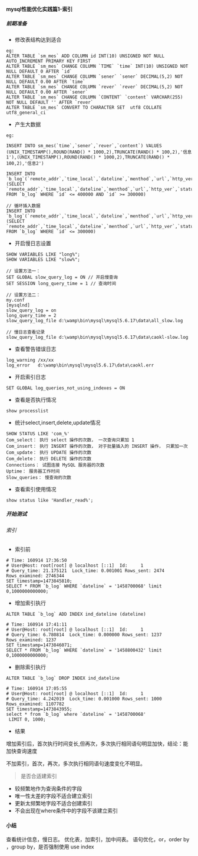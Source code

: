 #### mysql性能优化实践篇1-索引

##### 前期准备

- 修改表结构达到适合
```
eg:
ALTER TABLE `sm_mes` ADD COLUMN id INT(10) UNSIGNED NOT NULL AUTO_INCREMENT PRIMARY KEY FIRST
ALTER TABLE `sm_mes` CHANGE COLUMN `TIME` `time` INT(10) UNSIGNED NOT NULL DEFAULT 0 AFTER `id`
ALTER TABLE `sm_mes` CHANGE COLUMN `sener` `sener` DECIMAL(5,2) NOT NULL DEFAULT 0.00 AFTER `time`
ALTER TABLE `sm_mes` CHANGE COLUMN `rever` `rever` DECIMAL(5,2) NOT NULL DEFAULT 0.00 AFTER `sener`
ALTER TABLE `sm_mes` CHANGE COLUMN `CONTENT` `content` VARCHAR(255) NOT NULL DEFAULT '' AFTER `rever`
ALTER TABLE `sm_mes` CONVERT TO CHARACTER SET  utf8 COLLATE  utf8_general_ci
```

- 产生大数据

```
eg:

INSERT INTO sm_mes(`time`,`sener`,`rever`,`content`) VALUES (UNIX_TIMESTAMP(),ROUND(RAND() * 1000,2),TRUNCATE(RAND() * 100,2),'信息1'),(UNIX_TIMESTAMP(),ROUND(RAND() * 1000,2),TRUNCATE(RAND() * 100,2),'信息2')

INSERT INTO `b_log`(`remote_addr`,`time_local`,`dateline`,`menthod`,`url`,`http_ver`,`status`,`body_bytes_sent`,`user_agent`) (SELECT `remote_addr`,`time_local`,`dateline`,`menthod`,`url`,`http_ver`,`status`,`body_bytes_sent`,`user_agent` FROM `b_log` WHERE `id` <= 400000 AND `id` >= 300000)

// 循环插入数据
INSERT INTO `b_log`(`remote_addr`,`time_local`,`dateline`,`menthod`,`url`,`http_ver`,`status`,`body_bytes_sent`,`user_agent`) (SELECT `remote_addr`,`time_local`,`dateline`,`menthod`,`url`,`http_ver`,`status`,`body_bytes_sent`,`user_agent` FROM `b_log` WHERE `id` <= 300000)
```

- 开启慢日志设置

```
SHOW VARIABLES LIKE "long%";
SHOW VARIABLES LIKE "slow%";

// 设置方法一：
SET GLOBAL slow_query_log = ON // 开启慢查询
SET SESSION long_query_time = 1 // 查询时间

// 设置方法二：
my.conf
[mysqlnd]
slow_query_log = on
long_query_time = 2
slow_query_log_file d:\wamp\bin\mysql\mysql5.6.17\data\all_slow.log

// 慢日志查看记录
slow_query_log_file d:\wamp\bin\mysql\mysql5.6.17\data\caokl-slow.log

```

- 查看警告错误日志

```
log_warning /xx/xx
log_error   d:\wamp\bin\mysql\mysql5.6.17\data\caokl.err
```

- 开启索引日志

```
SET GLOBAL log_queries_not_using_indexes = ON
```

- 查看是否执行情况

```
show processlist
```

- 统计select,insert,delete,update情况

```
SHOW STATUS LIKE 'com_%'
Com_select： 执行 select 操作的次数， 一次查询只累加 1
Com_insert： 执行 INSERT 操作的次数， 对于批量插入的 INSERT 操作， 只累加一次
Com_update： 执行 UPDATE 操作的次数
Com_delete： 执行 DELETE 操作的次数
Connections： 试图连接 MySQL 服务器的次数
Uptime： 服务器工作时间
Slow_queries： 慢查询的次数
```

- 查看索引使用情况

```
show status like 'Handler_read%';
```

##### 开始测试

###### 索引

- 索引前

```
# Time: 160914 17:36:50
# User@Host: root[root] @ localhost [::1]  Id:     1
# Query_time: 21.175121  Lock_time: 0.001001 Rows_sent: 2474  Rows_examined: 2746344
SET timestamp=1473845810;
SELECT * FROM `b_log` WHERE `dateline` = '1458700068' limit 0,1000000000000;
```

- 增加索引执行

```
ALTER TABLE `b_log` ADD INDEX ind_dateline (dateline)
```

```
# Time: 160914 17:41:11
# User@Host: root[root] @ localhost [::1]  Id:     1
# Query_time: 6.780814  Lock_time: 0.000000 Rows_sent: 1237  Rows_examined: 1237
SET timestamp=1473846071;
SELECT * FROM `b_log` WHERE `dateline` = '1458800432' limit 0,1000000000000;
```

- 删除索引执行

```
ALTER TABLE `b_log` DROP INDEX ind_dateline
```

```
# Time: 160914 17:05:55
# User@Host: root[root] @ localhost [::1]  Id:     1
# Query_time: 4.242019  Lock_time: 0.001000 Rows_sent: 1000  Rows_examined: 1107782
SET timestamp=1473843955;
select * from `b_log` where `dateline` = '1458700068'
 LIMIT 0, 1000;
```

- 结果

增加索引后，首次执行时间变长,但再次，多次执行相同语句明显加快，结论：能加快查询速度

不加索引，首次，再次，多次执行相同语句速度变化不明显。

> 是否合适建索引

- 较频繁地作为查询条件的字段
- 唯一性太差的字段不适合建立索引
- 更新太频繁地字段不适合创建索引
- 不会出现在where条件中的字段不该建立索引


#### 小结
查看统计信息，慢日志。
优化表，加索引，加中间表。
语句优化，or，order by ，group by，是否强制使用 use index
